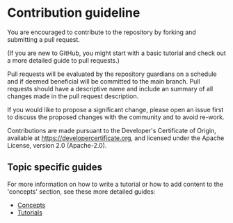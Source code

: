# Contribution guideline

You are encouraged to contribute to the repository by forking and submitting a pull request.

(If you are new to GitHub, you might start with a basic tutorial and check out a more detailed guide to pull requests.)

Pull requests will be evaluated by the repository guardians on a schedule and if deemed beneficial will be committed to the main branch. Pull requests should have a descriptive name and include an summary of all changes made in the pull request description.

If you would like to propose a significant change, please open an issue first to discuss the proposed changes with the community and to avoid re-work.

Contributions are made pursuant to the Developer's Certificate of Origin, available at https://developercertificate.org, and licensed under the Apache License, version 2.0 (Apache-2.0).

## Topic specific guides

For more information on how to write a tutorial or how to add content to the 'concepts' section, see these more detailed guides:

- [Concepts](developer-docs/CONCEPTS.md)
- [Tutorials](developer-docs/TUTORIALS.md)
